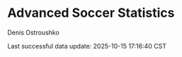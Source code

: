 # Advanced Soccer Statistics
Denis Ostroushko

<!-- gfm -->

Last successful data update: 2025-10-15 17:16:40 CST
